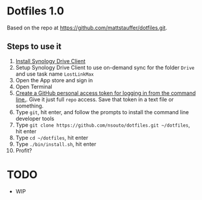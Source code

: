 # Dotfiles 1.0

Based on the repo at https://github.com/mattstauffer/dotfiles.git.

## Steps to use it

1. [Install Synology Drive Client](https://www.synology.com/en-ca/support/download/RS1221+?version=7.2#utilities)
1. Setup Synology Drive Client to use on-demand sync for the folder `Drive` and use task name `LostLinkMax`
1. Open the App store and sign in
1. Open Terminal
1. [Create a GitHub personal access token for logging in from the command line.](https://docs.github.com/en/free-pro-team@latest/github/authenticating-to-github/creating-a-personal-access-token). Give it just full `repo` access. Save that token in a text file or something.
1. Type `git`, hit enter, and follow the prompts to install the command line developer tools
1. Type `git clone https://github.com/nsouto/dotfiles.git ~/dotfiles`, hit enter
1. Type `cd ~/dotfiles`, hit enter
1. Type `./bin/install.sh`, hit enter
1. Profit?

# TODO
- WIP

